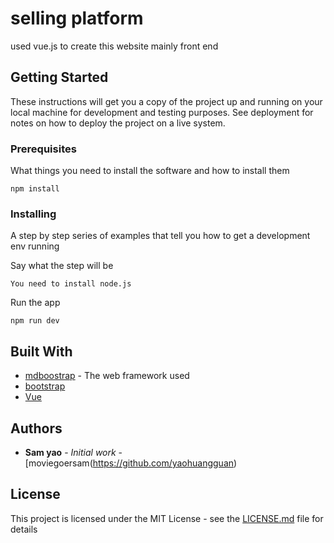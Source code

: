 # selling platform

used vue.js to create this website mainly front end

## Getting Started

These instructions will get you a copy of the project up and running on your local machine for development and testing purposes. See deployment for notes on how to deploy the project on a live system.

### Prerequisites

What things you need to install the software and how to install them

```
npm install
```

### Installing

A step by step series of examples that tell you how to get a development env running

Say what the step will be

```
You need to install node.js
```

Run the app

```
npm run dev
```



## Built With

* [mdboostrap](http://www.mdbootstrap.com/) - The web framework used
* [bootstrap](https://getbootstrap.com/) 
* [Vue](https://vuejs.org) 



## Authors

* **Sam yao** - *Initial work* - [moviegoersam(https://github.com/yaohuangguan)


## License

This project is licensed under the MIT License - see the [LICENSE.md](LICENSE.md) file for details


